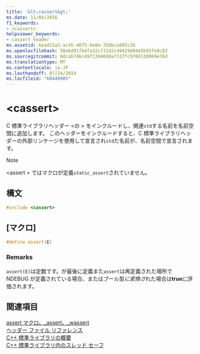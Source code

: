 ```yaml
---
title: '&lt;cassert&gt;'
ms.date: 11/04/2016
f1_keywords:
- <cassert>
helpviewer_keywords:
- cassert header
ms.assetid: 6ead15a3-ac45-4075-be8e-350bca995c26
ms.openlocfilehash: 58ebd91fb4fa32cf31d2c49429d0445b92fe0c82
ms.sourcegitcommit: 0dcab746c49f13946b0a7317fc9769130969e76d
ms.translationtype: MT
ms.contentlocale: ja-JP
ms.lasthandoff: 07/24/2019
ms.locfileid: "68449905"
---
```

# <a name="ltcassertgt"></a>&lt;cassert&gt;

C 標準ライブラリヘッダー \<の > をインクルードし、関連`std`する名前を名前空間に追加します。 このヘッダーをインクルードすると、C 標準ライブラリヘッダーの外部リンケージを使用して宣言され`std`た名前が、名前空間で宣言されます。

> [!NOTE]
> \<assert > ではマクロが定義`static_assert`されていません。

## <a name="syntax"></a>構文

```cpp
#include <cassert>
```

## <a name="macros"></a>[マクロ]

```cpp
#define assert(E)
```

### <a name="remarks"></a>Remarks

`assert(E)`は定数です。が最後に定義また`assert`は再定義された場所で NDEBUG が定義されている場合、またはブール型*に変換さ*れた場合は**true**に評価されます。

## <a name="see-also"></a>関連項目

[assert マクロ、_assert、_wassert](../c-runtime-library/reference/assert-macro-assert-wassert.md)\
[ヘッダー ファイル リファレンス](../standard-library/cpp-standard-library-header-files.md)\
[C++ 標準ライブラリの概要](../standard-library/cpp-standard-library-overview.md)\
[C++ 標準ライブラリ内のスレッド セーフ](../standard-library/thread-safety-in-the-cpp-standard-library.md)

